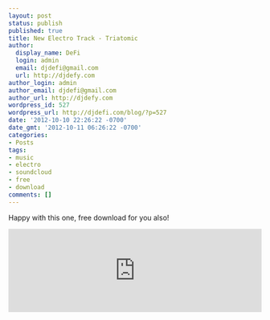 ```yaml
---
layout: post
status: publish
published: true
title: New Electro Track - Triatomic
author:
  display_name: DeFi
  login: admin
  email: djdefi@gmail.com
  url: http://djdefy.com
author_login: admin
author_email: djdefi@gmail.com
author_url: http://djdefy.com
wordpress_id: 527
wordpress_url: http://djdefi.com/blog/?p=527
date: '2012-10-10 22:26:22 -0700'
date_gmt: '2012-10-11 06:26:22 -0700'
categories:
- Posts
tags:
- music
- electro
- soundcloud
- free
- download
comments: []
---
```

<p>Happy with this one, free download for you also!</p>
<p><iframe width="100%" height="166" scrolling="no" frameborder="no" src="http:&#47;&#47;w.soundcloud.com&#47;player&#47;?url=http%3A%2F%2Fapi.soundcloud.com%2Ftracks%2F63006283&show_artwork=true"><&#47;iframe></p>

